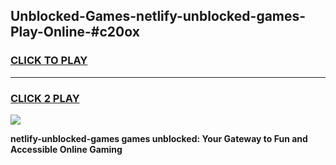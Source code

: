 
## Unblocked-Games-netlify-unblocked-games-Play-Online-#c20ox
<h3>
<a href="https://premium.freeplayer.one?title=netlify-unblocked-games&ref=27F">CLICK TO PLAY</a></h3>
<hr>

<h3>
<a href="https://premium.freeplayer.one?title=netlify-unblocked-games&ref=27F">CLICK 2 PLAY</a>
  
</h3>

<a href="https://premium.freeplayer.one?title=netlify-unblocked-games&ref=27F"><img src="https://clearcache.store/games.png"></a>


**netlify-unblocked-games games unblocked: Your Gateway to Fun and Accessible Online Gaming**
